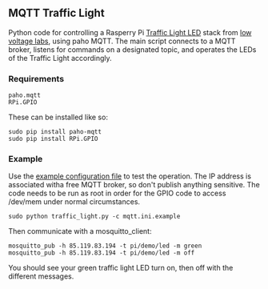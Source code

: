 ## MQTT Traffic Light

Python code for controlling a Rasperry Pi [Traffic Light LED](https://www.amazon.com/Pi-Traffic-Light-Raspberry-pack/dp/B00RIIGD30) stack
from [low voltage labs](http://lowvoltagelabs.com), using paho MQTT.
The main script connects to a MQTT broker, listens for commands on a designated topic, and operates the LEDs of the Traffic Light accordingly.


### Requirements

	paho.mqtt
	RPi.GPIO

These can be installed like so:

```
sudo pip install paho-mqtt
sudo pip install RPi.GPIO
```

### Example

Use the [example configuration file](mqtt.ini.example) to test the operation.
The IP address is associated witha free MQTT broker, so don't publish anything
sensitive.  The code needs to be run as root in order for the GPIO code to access
/dev/mem under normal circumstances.

```
sudo python traffic_light.py -c mqtt.ini.example
```

Then communicate with a mosquitto_client:

```
mosquitto_pub -h 85.119.83.194 -t pi/demo/led -m green
mosquitto_pub -h 85.119.83.194 -t pi/demo/led -m off
```

You should see your green traffic light LED turn on, then off with the different messages.

